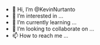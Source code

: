 - 👋 Hi, I’m @KevinNurtanto
- 👀 I’m interested in ...
- 🌱 I’m currently learning ...
- 💞️ I’m looking to collaborate on ...
- 📫 How to reach me ...

<!---
KevinNurtanto/KevinNurtanto is a ✨ special ✨ repository because its `README.md` (this file) appears on your GitHub profile.
You can click the Preview link to take a look at your changes.
--->
